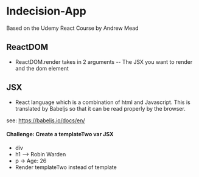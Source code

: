# Indecision-App
Based on the Udemy React Course by Andrew Mead

## ReactDOM

- ReactDOM.render takes in 2 arguments -- The JSX you want to render and the dom element

## JSX

- React language which is a combination of html and Javascript.  This is translated by Babeljs so that it can be read properly by the browser.

see: https://babeljs.io/docs/en/

#### Challenge: Create a templateTwo var JSX 
- div
- h1 --> Robin Warden
- p -> Age: 26
- Render templateTwo instead of template




